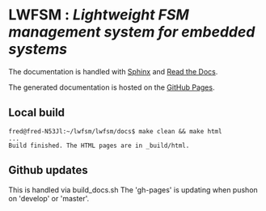 # __LWFSM : *Lightweight FSM management system for embedded systems*__

The documentation is handled with [Sphinx](https://www.sphinx-doc.org/en/master/index.html) and [Read the Docs](https://readthedocs.org/).

The generated documentation is hosted on the [GitHub Pages](https://fred-r-perso.github.io/lwfsm/).

## Local build
```
fred@fred-N53Jl:~/lwfsm/lwfsm/docs$ make clean && make html
...
Build finished. The HTML pages are in _build/html.
```

## Github updates

This is handled via build_docs.sh
The 'gh-pages' is updating when pushon on 'develop' or 'master'.
